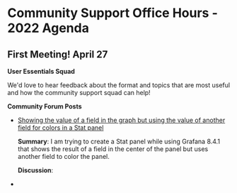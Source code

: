 # Community Support Office Hours - 2022 Agenda

## First Meeting! April 27 
**User Essentials Squad**

We'd love to hear feedback about the format and topics that are most useful and how the community support squad can help! 

**Community Forum Posts**

- [Showing the value of a field in the graph but using the value of another field for colors in a Stat panel](https://community.grafana.com/t/showing-the-value-of-a-field-in-the-graph-but-using-the-value-of-another-field-for-colors-in-a-stat-panel/63990)
  
  **Summary**: I am trying to create a Stat panel while using Grafana 8.4.1 that shows the result of a field in the center of the panel but uses another field to color the panel.
  
  **Discussion**: 
  
  
  
- 

